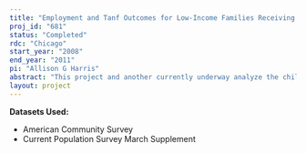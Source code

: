 ```yaml
---
title: "Employment and Tanf Outcomes for Low-Income Families Receiving Child Care Subsidies in Illinois, Maryland, and Minnesota:  Phases II and III"
proj_id: "681"
status: "Completed"
rdc: "Chicago"
start_year: "2008"
end_year: "2011"
pi: "Allison G Harris"
abstract: "This project and another currently underway analyze the child care subsidy (CCS) take-up decision and a range of employment and welfare outcomes among all low-income families in several states. The research seeks to improve the Census Bureau’s understanding of who uses the child-care subsidy and how the subsidy aids diﬀerent groups of low-income families in their quest for economic independence. The groups under study are those who currently receive cash assistance through the Temporary Assistance for Needy Families (TANF) program, those who have recently left TANF, and those who have had no recent contact with the TANF program. This project uses data from Illinois, Maryland, and Minnesota. The primary dataset to be used for this analysis, the Social Services Analysis File (SSAF), is an output of an internal Census Bureau project. The primary research questions are: (1) What are the factors related to child-care subsidy use among low-income working families who are eligible for the CCS through employment or training, and (2) what is the relationship between subsidy use and employment and welfare outcomes."
layout: project
---
```


**Datasets Used:**

  - American Community Survey 
  - Current Population Survey March Supplement 

